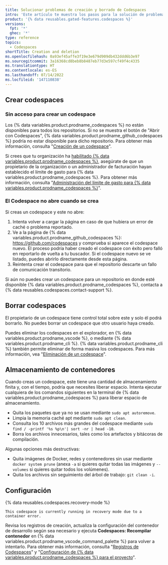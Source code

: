 ```yaml
---
title: Solucionar problemas de creación y borrado de Codespaces
intro: 'Este artículo te muestra los pasos para la solución de problemas comunes que podrías experimentar al crear o borrar un codespace, incluyendo los de almacenamiento y configuración.'
product: '{% data reusables.gated-features.codespaces %}'
versions:
  fpt: '*'
  ghec: '*'
type: reference
topics:
  - Codespaces
shortTitle: Creation and deletion
ms.openlocfilehash: 0a93ef45affe3f19e3e679d909db432ddd6b3e97
ms.sourcegitcommit: 3a16368cd8beb8b8487eb77d3e597cf49f4c4335
ms.translationtype: HT
ms.contentlocale: es-ES
ms.lasthandoff: 07/14/2022
ms.locfileid: '147110838'
---
```

## <a name="creating-codespaces"></a>Crear codespaces

### <a name="no-access-to-create-a-codespace"></a>Sin acceso para crear un codespace
Los {% data variables.product.prodname_codespaces %} no están disponibles para todos los repositorios. Si no se muestra el botón de "Abrir con Codespaces", {% data variables.product.prodname_github_codespaces %} podría no estar disponible para dicho repositorio. Para obtener más información, consulta "[Creación de un codespace](/codespaces/developing-in-codespaces/creating-a-codespace#access-to-codespaces)".

Si crees que tu organización ha [habilitado {% data variables.product.prodname_codespaces %}](/codespaces/managing-codespaces-for-your-organization/enabling-codespaces-for-your-organization#about-enabling-codespaces-for-your-organization), asegúrate de que un propietario de la organización o un administrador de facturación hayan establecido el límite de gasto para {% data variables.product.prodname_codespaces %}. Para obtener más información, consulta "[Administración del límite de gasto para {% data variables.product.prodname_codespaces %}](/billing/managing-billing-for-github-codespaces/managing-spending-limits-for-codespaces)".

### <a name="codespace-does-not-open-when-created"></a>El Codespace no abre cuando se crea

Si creas un codespace y este no abre:

1. Intenta volver a cargar la página en caso de que hubiera un error de caché o problema reportado.
2. Ve a la página de {% data variables.product.prodname_github_codespaces %}: https://github.com/codespaces y comprueba si aparece el codespace nuevo. El proceso podría haber creado el codespace con éxito pero falló en reportarlo de vuelta a tu buscador. Si el codespace nuevo se ve listado, puedes abrirlo directamente desde esta página.
3. Reintenta crear el codespace para que el repositorio descarte un fallo de comunicación transitorio.

Si aún no puedes crear un codespace para un repositorio en donde esté disponible {% data variables.product.prodname_codespaces %}, contacta a {% data reusables.codespaces.contact-support %}.

## <a name="deleting-codespaces"></a>Borrar codespaces

El propietario de un codespace tiene control total sobre este y solo él podrá borrarlo. No puedes borrar un codespace que otro usuario haya creado.

Puedes eliminar los codespaces en el explorador, en {% data variables.product.prodname_vscode %}, o mediante {% data variables.product.prodname_cli %}. {% data variables.product.prodname_cli %} también permite eliminar de forma masiva los codespaces. Para más información, vea "[Eliminación de un codespace](/codespaces/developing-in-codespaces/deleting-a-codespace)".

## <a name="container-storage"></a>Almacenamiento de contenedores

Cuando creas un codespace, este tiene una cantidad de almacenamiento finita y, con el tiempo, podría que necesites liberar espacio. Intenta ejecutar cualquiera de los comandos siguientes en la terminal de {% data variables.product.prodname_codespaces %} para liberar espacio de almacenamiento.

- Quita los paquetes que ya no se usan mediante `sudo apt autoremove`.
- Limpia la memoria caché apt mediante `sudo apt clean`.
- Consulta los 10 archivos más grandes del codespace mediante `sudo find / -printf '%s %p\n'| sort -nr | head -10`.
- Borra los archivos innecesarios, tales como los artefactos y bitácoras de compilación.

Algunas opciones más destructivas:

- Quita imágenes de Docker, redes y contenedores sin usar mediante `docker system prune` (anexa `-a` si quieres quitar todas las imágenes y `--volumes` si quieres quitar todos los volúmenes).
- Quita los archivos sin seguimiento del árbol de trabajo: `git clean -i`.

## <a name="configuration"></a>Configuración

{% data reusables.codespaces.recovery-mode %}

```
This codespace is currently running in recovery mode due to a container error.
```

Revisa los registros de creación, actualiza la configuración del contenedor de desarrollo según sea necesario y ejecuta **Codespaces: Recompilar contenedor** en {% data variables.product.prodname_vscode_command_palette %} para volver a intentarlo. Para obtener más información, consulta "[Registros de Codespaces](/codespaces/troubleshooting/codespaces-logs)" y "[Configuración de {% data variables.product.prodname_codespaces %} para el proyecto](/github/developing-online-with-codespaces/configuring-codespaces-for-your-project#apply-changes-to-your-configuration)".
